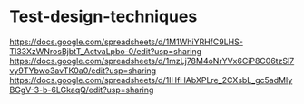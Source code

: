 # Test-design-techniques
https://docs.google.com/spreadsheets/d/1M1WhiYRHfC9LHS-Tl33XzWNrosBjbtT_ActvaLpbo-0/edit?usp=sharing
https://docs.google.com/spreadsheets/d/1mzLj78M4oNrYVx6CiP8C06tzSl7vy9TYbwo3avTK0a0/edit?usp=sharing
https://docs.google.com/spreadsheets/d/1IHfHAbXPLre_2CXsbL_gc5adMIyBGgV-3-b-6LGkaqQ/edit?usp=sharing
